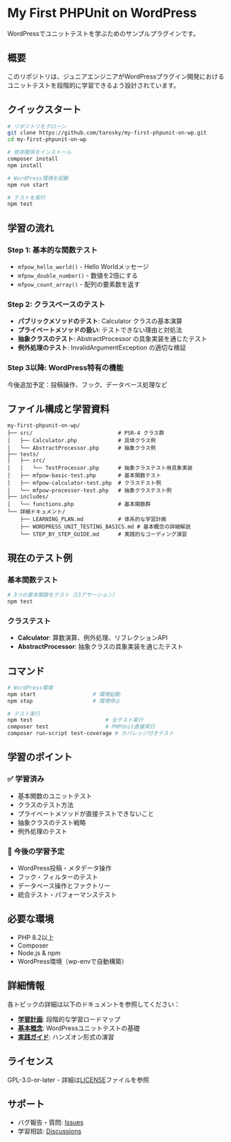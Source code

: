 # My First PHPUnit on WordPress

WordPressでユニットテストを学ぶためのサンプルプラグインです。

## 概要

このリポジトリは、ジュニアエンジニアがWordPressプラグイン開発におけるユニットテストを段階的に学習できるよう設計されています。

## クイックスタート

```bash
# リポジトリをクローン
git clone https://github.com/tarosky/my-first-phpunit-on-wp.git
cd my-first-phpunit-on-wp

# 依存関係をインストール
composer install
npm install

# WordPress環境を起動
npm run start

# テストを実行
npm test
```

## 学習の流れ

### Step 1: 基本的な関数テスト
- `mfpow_hello_world()` - Hello Worldメッセージ
- `mfpow_double_number()` - 数値を2倍にする
- `mfpow_count_array()` - 配列の要素数を返す

### Step 2: クラスベースのテスト
- **パブリックメソッドのテスト**: Calculator クラスの基本演算
- **プライベートメソッドの扱い**: テストできない理由と対処法
- **抽象クラスのテスト**: AbstractProcessor の具象実装を通じたテスト
- **例外処理のテスト**: InvalidArgumentException の適切な検証

### Step 3以降: WordPress特有の機能
今後追加予定：投稿操作、フック、データベース処理など

## ファイル構成と学習資料

```
my-first-phpunit-on-wp/
├── src/                           # PSR-4 クラス群
│   ├── Calculator.php             # 具体クラス例
│   └── AbstractProcessor.php      # 抽象クラス例
├── tests/
│   ├── src/
│   │   └── TestProcessor.php      # 抽象クラステスト用具象実装
│   ├── mfpow-basic-test.php       # 基本関数テスト
│   ├── mfpow-calculator-test.php  # クラステスト例
│   └── mfpow-processor-test.php   # 抽象クラステスト例
├── includes/
│   └── functions.php              # 基本関数群
└── 詳細ドキュメント/
    ├── LEARNING_PLAN.md           # 体系的な学習計画
    ├── WORDPRESS_UNIT_TESTING_BASICS.md # 基本概念の詳細解説
    └── STEP_BY_STEP_GUIDE.md      # 実践的なコーディング演習
```

## 現在のテスト例

### 基本関数テスト
```bash
# 3つの基本関数をテスト（13アサーション）
npm test
```

### クラステスト
- **Calculator**: 算数演算、例外処理、リフレクションAPI
- **AbstractProcessor**: 抽象クラスの具象実装を通じたテスト

## コマンド

```bash
# WordPress環境
npm start                  # 環境起動
npm stop                   # 環境停止

# テスト実行
npm test                       # 全テスト実行
composer test                  # PHPUnit直接実行
composer run-script test-coverage # カバレッジ付きテスト
```

## 学習のポイント

### ✅ 学習済み
- 基本関数のユニットテスト
- クラスのテスト方法
- プライベートメソッドが直接テストできないこと
- 抽象クラスのテスト戦略
- 例外処理のテスト

### 🚀 今後の学習予定
- WordPress投稿・メタデータ操作
- フック・フィルターのテスト
- データベース操作とファクトリー
- 統合テスト・パフォーマンステスト

## 必要な環境

- PHP 8.2以上
- Composer
- Node.js & npm
- WordPress環境（wp-envで自動構築）

## 詳細情報

各トピックの詳細は以下のドキュメントを参照してください：

- **[学習計画](LEARNING_PLAN.md)**: 段階的な学習ロードマップ
- **[基本概念](WORDPRESS_UNIT_TESTING_BASICS.md)**: WordPressユニットテストの基礎
- **[実践ガイド](STEP_BY_STEP_GUIDE.md)**: ハンズオン形式の演習

## ライセンス

GPL-3.0-or-later - 詳細は[LICENSE](LICENSE)ファイルを参照

## サポート

- バグ報告・質問: [Issues](https://github.com/tarosky/my-first-phpunit-on-wp/issues)
- 学習相談: [Discussions](https://github.com/tarosky/my-first-phpunit-on-wp/discussions)
